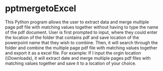 # pptmergetoExcel

<p> This Python program allows the user to extract data and merge multiple page pdf file with matching values together without having to type the name of the pdf document. 
  User is first prompted to input, where they could enter the location of the folder that contains pdf and save location of the powerpoint name that they wish to combine. 
  Then, it will search through the folder and combine the multiple page pdf file with matching values together and export it as a excel file.
  For example: If I input the orgin location (\Downloads), it will extract date and merge multiple pages pdf files with matching values together and save it to a location of your choice.
</p>
